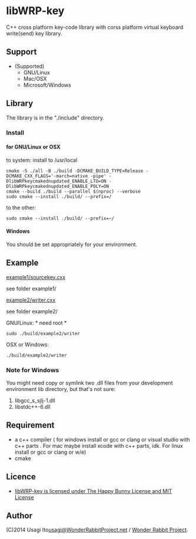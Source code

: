 # libWRP-key

C++ cross platform key-code library
 with corss platform virtual keyboard write(send) key library.

## Support

- (Supported)
    - GNU/Linux
    - Mac/OSX
    - Microsoft/Windows

## Library

The library is in the "./include" directory.

### Install

#### for GNU/Linux or OSX

to system: install to /usr/local
    
    cmake -S ./all -B ./build -DCMAKE_BUILD_TYPE=Release -DCMAKE_CXX_FLAGS='-march=native -pipe' -DlibWRPkeycmakednupdated_ENABLE_LTO=ON -DlibWRPkeycmakednupdated_ENABLE_POLY=ON
    cmake --build ./build --parallel $(nproc) --verbose
    sudo cmake --install ./build/ --prefix=/

to the other:

    sudo cmake --install ./build/ --prefix=~/

#### Windows

You should be set appropriately for your environment.

## Example

[example1/sourcekey.cxx](example1/key.cxx)

see folder example1/

[example2/writer.cxx](example2/writer.cxx)

see folder example2/

GNU/Linux: * need root *

    sudo ./build/example2/writer

OSX or Windows:

    ./build/example2/writer

### Note for Windows

You might need copy or symlink two .dll files from your development environment lib directory, but that's not sure:

1. libgcc_s_sjlj-1.dll
2. libstdc++-6.dll

## Requirement

* a c++ compiler ( for windows install or gcc or clang or visual studio with c++ parts . For mac maybe install xcode with c++ parts, idk. For linux install or gcc or clang or w/e)
* cmake 

## Licence

* [libWRP-key is licensed under The Happy Bunny License and MIT License](LICENCE.md)

## Author

(C)2014 Usagi Ito<usagi@WonderRabbitProject.net> / [Wonder Rabbit Project](http://www.WonderRabbitProject.net/).
